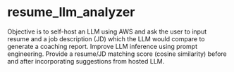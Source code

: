 # resume_llm_analyzer
Objective is to self-host an LLM using AWS and ask the user to input resume and a job description (JD) which the LLM would compare to generate a coaching report. Improve LLM inference using prompt engineering. Provide a resume/JD matching score (cosine similarity) before and after incorporating suggestions from hosted LLM.
